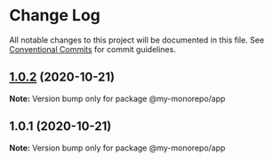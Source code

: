 # Change Log

All notable changes to this project will be documented in this file.
See [Conventional Commits](https://conventionalcommits.org) for commit guidelines.

## [1.0.2](https://github.com/modugno/monorepo-js/compare/@my-monorepo/app@1.0.1...@my-monorepo/app@1.0.2) (2020-10-21)

**Note:** Version bump only for package @my-monorepo/app





## 1.0.1 (2020-10-21)

**Note:** Version bump only for package @my-monorepo/app
